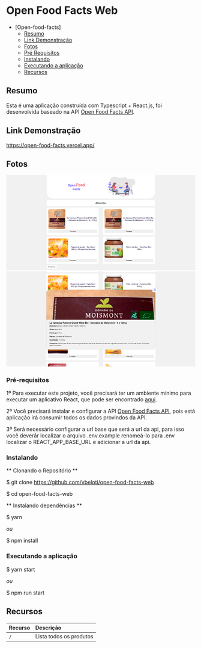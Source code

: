 # Open Food Facts Web

- [Open-food-facts]
    - [Resumo](#resumo)
    - [Link Demonstração](#link-demonstracao-api)
    - [Fotos](#demonstracao-em-fotos)
    - [Pré Requisitos](#pre-requisitos)
    - [Instalando](#instalando)
    - [Executando a aplicação](#executando-a-aplicacao)
    - [Recursos](#recursos)

## Resumo

Esta é uma aplicação construída com Typescript + React.js, foi desenvolvida baseado na API <a href="https://github.com/vbeloti/open-food-facts-api">Open Food Facts API</a>.

## Link Demonstração

<a href="https://open-food-facts.vercel.app/">https://open-food-facts.vercel.app/</a>

## Fotos

<img src="https://github.com/vbeloti/open-food-facts-web/blob/master/.github/open-food-facts-web-1.jpg?raw=true" alt="Open Food Facts Web" />
<img src="https://github.com/vbeloti/open-food-facts-web/blob/master/.github/open-food-facts-web-2.jpg?raw=true" alt="Open Food Facts Web" />

### Pré-requisitos

1º Para executar este projeto, você precisará ter um ambiente mínimo para executar um aplicativo React, que pode ser encontrado <a href="https://reactjs.org/docs/getting-started.html">aqui</a>.

2º Você precisará instalar e configurar a API <a href="https://github.com/vbeloti/open-food-facts-api">Open Food Facts API</a>, pois está aplicação irá consumir todos os dados provindos da API.

3º Será necessário configurar a url base que será a url da api, para isso você deverár localizar o arquivo .env.example renomeá-lo para .env localizar o REACT_APP_BASE_URL e adicionar a url da api.

### Instalando

** Clonando o Repositório **

$ git clone https://github.com/vbeloti/open-food-facts-web

$ cd open-food-facts-web

** Instalando dependências **

$ yarn

_ou_

$ npm install


### Executando a aplicação

$ yarn start

_ou_

$ npm run start


## Recursos

| Recurso                    | Descrição                                                             |
|:--------------             |:----------------------------------------------------------------------|
| `/`                        | Lista todos os produtos                                               |


